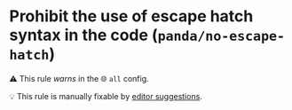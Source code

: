 # Prohibit the use of escape hatch syntax in the code (`panda/no-escape-hatch`)

⚠️ This rule _warns_ in the 🌐 `all` config.

💡 This rule is manually fixable by
[editor suggestions](https://eslint.org/docs/latest/use/core-concepts#rule-suggestions).

<!-- end auto-generated rule header -->
